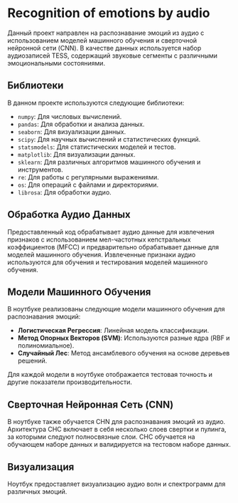 # Recognition of emotions by audio


Данный проект направлен на распознавание эмоций из аудио с использованием моделей машинного обучения и сверточной нейронной сети (CNN). В качестве данных используется набор аудиозаписей TESS, содержащий звуковые сегменты с различными эмоциональными состояниями.

## Библиотеки

В данном проекте используются следующие библиотеки:
- `numpy`: Для числовых вычислений.
- `pandas`: Для обработки и анализа данных.
- `seaborn`: Для визуализации данных.
- `scipy`: Для научных вычислений и статистических функций.
- `statsmodels`: Для статистических моделей и тестов.
- `matplotlib`: Для визуализации данных.
- `sklearn`: Для различных алгоритмов машинного обучения и инструментов.
- `re`: Для работы с регулярными выражениями.
- `os`: Для операций с файлами и директориями.
- `librosa`: Для обработки аудио.

## Обработка Аудио Данных

Предоставленный код обрабатывает аудио данные для извлечения признаков с использованием мел-частотных кепстральных коэффициентов (MFCC) и предварительно обрабатывает данные для моделей машинного обучения. Извлеченные признаки аудио используются для обучения и тестирования моделей машинного обучения.

## Модели Машинного Обучения

В ноутбуке реализованы следующие модели машинного обучения для распознавания эмоций:
- **Логистическая Регрессия**: Линейная модель классификации.
- **Метод Опорных Векторов (SVM)**: Используются разные ядра (RBF и полиномиальное).
- **Случайный Лес**: Метод ансамблевого обучения на основе деревьев решений.

Для каждой модели в ноутбуке отображается тестовая точность и другие показатели производительности.

## Сверточная Нейронная Сеть (CNN)

В ноутбуке также обучается СНN для распознавания эмоций из аудио. Архитектура СНС включает в себя несколько слоев свертки и пулинга, за которыми следуют полносвязные слои. СНС обучается на обучающем наборе данных и валидируется на тестовом наборе данных.

## Визуализация

Ноутбук предоставляет визуализацию аудио волн и спектрограмм для различных эмоций.


